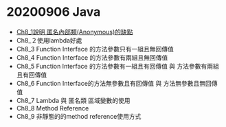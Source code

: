 # 20200906 Java
- [Ch8_1說明 匿名內部類(Anonymous)的缺點](https://github.com/xvpowerg/java20200719/tree/master/20200906/Ch8_1)
- Ch8_２使用lambda好處
- Ch8_3 Function Interface 的方法參數只有一組且無回傳值
- Ch8_4 Function Interface 的方法參數有兩組且無回傳值
- Ch8_5 Function Interface 的方法參數有一組且有回傳值 與  方法參數有兩組且有回傳值
- Ch8_6 Function Interface的方法無參數且有回傳值 與 方法無參數且無回傳值
- Ch8_7 Lambda 與 匿名類 區域變數的使用
- Ch8_8 Method Reference
- Ch8_9 非靜態的的method reference使用方式

